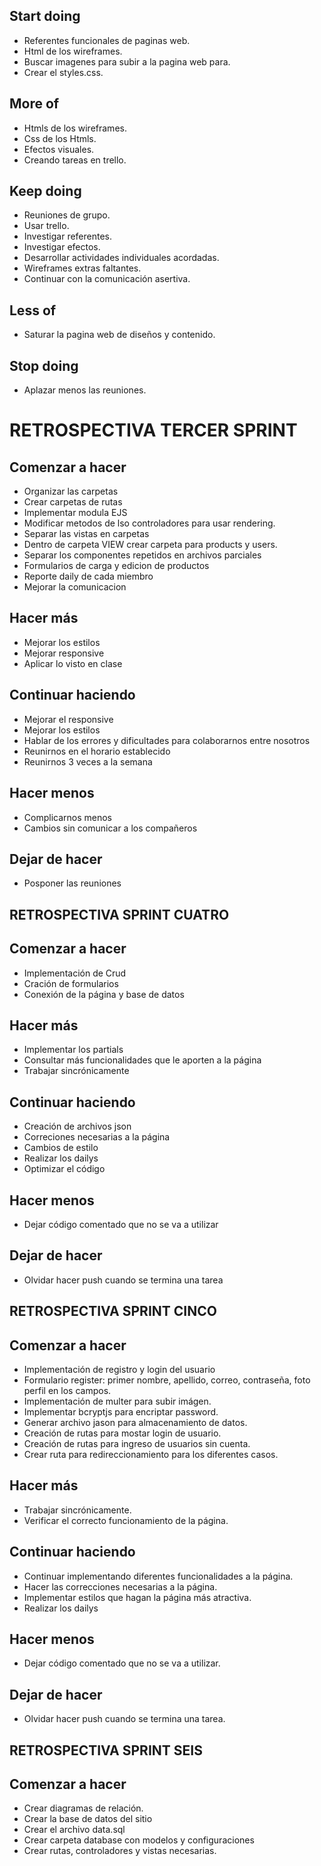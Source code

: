 ## Start doing 

* Referentes funcionales de paginas web.
* Html de los wireframes.
* Buscar imagenes para subir a la pagina web para.
* Crear el styles.css.

## More of

* Htmls de los wireframes.
* Css de los Htmls.
* Efectos visuales.
* Creando tareas en trello.

## Keep doing 

* Reuniones de grupo.
* Usar trello.
* Investigar referentes.
* Investigar efectos.
* Desarrollar actividades individuales acordadas. 
* Wireframes extras faltantes.
* Continuar con la comunicación asertiva. 

## Less of 

* Saturar la pagina web de diseños y contenido. 

## Stop doing 

* Aplazar menos las reuniones. 


# RETROSPECTIVA TERCER SPRINT

## Comenzar a hacer
* Organizar las carpetas 
* Crear carpetas de rutas
* Implementar modula EJS
* Modificar metodos de lso controladores para usar rendering.
* Separar las vistas en carpetas
* Dentro de carpeta VIEW crear carpeta para products y users.
* Separar los componentes repetidos en archivos parciales
* Formularios de carga y edicion de productos
* Reporte daily de cada miembro 
* Mejorar la comunicacion 

## Hacer más 
* Mejorar los estilos
* Mejorar responsive
* Aplicar lo visto en clase

## Continuar haciendo 
* Mejorar el responsive
* Mejorar los estilos
* Hablar de los errores y dificultades para colaborarnos entre nosotros
* Reunirnos en el horario establecido
* Reunirnos 3 veces a la semana 

## Hacer menos 
* Complicarnos menos 
* Cambios sin comunicar a los compañeros 

## Dejar de hacer 
* Posponer las reuniones

## RETROSPECTIVA SPRINT CUATRO

## Comenzar a hacer
* Implementación de Crud
* Cración de formularios
* Conexión de la página y base de datos

## Hacer más
* Implementar los partials
* Consultar más funcionalidades que le aporten a la página
* Trabajar sincrónicamente

## Continuar haciendo
* Creación de archivos json
* Correciones necesarias a la página
* Cambios de estilo
* Realizar los dailys
* Optimizar el código

## Hacer menos
* Dejar código comentado que no se va a utilizar

## Dejar de hacer
* Olvidar hacer push cuando se termina una tarea

## RETROSPECTIVA SPRINT CINCO

## Comenzar a hacer

* Implementación de registro y login del usuario
* Formulario register: primer nombre, apellido, correo, contraseña, foto perfil en los campos.
* Implementación de multer para subir imágen.
* Implementar bcryptjs para encriptar password.
* Generar archivo jason para almacenamiento de datos.
* Creación de rutas para mostar login de usuario.
* Creación de rutas para ingreso de usuarios sin cuenta.
* Crear ruta para redireccionamiento para los diferentes casos.

## Hacer más

* Trabajar sincrónicamente.
* Verificar el correcto funcionamiento de la página.

## Continuar haciendo

* Continuar implementando diferentes funcionalidades a la página.
* Hacer las correcciones necesarias a la página.
* Implementar estilos que hagan la página más atractiva.
* Realizar los dailys

## Hacer menos

* Dejar código comentado que no se va a utilizar.

## Dejar de hacer

* Olvidar hacer push cuando se termina una tarea.

## RETROSPECTIVA SPRINT SEIS

## Comenzar a hacer
* Crear diagramas de relación.
* Crear la base de datos del sitio
* Crear el archivo data.sql
* Crear carpeta database con modelos y configuraciones
* Crear rutas, controladores y vistas necesarias.
